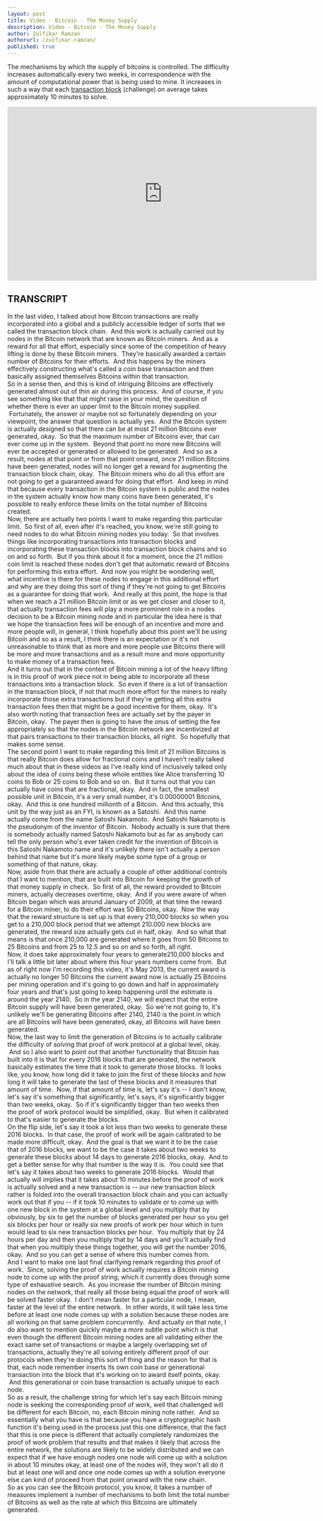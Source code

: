 ```yaml
---
layout: post
title: Video - Bitcoin - The Money Supply
description: Video - Bitcoin - The Money Supply
author: Zulfikar Ramzan
authorurl: /zulfikar-ramzan/
published: true
---
```


<p>The mechanisms by which the supply of bitcoins is controlled. The difficulty increases automatically every two weeks, in correspondence with the amount of computational power that is being used to mine. It increases in such a way that each <a href="/8-problems-with-bitcoin-to-solve-before-block-size/">transaction block</a> (challenge) on average takes approximately 10 minutes to solve.</p>

<center><iframe width="700" height="394" src="https://www.youtube.com/embed/JuWYLAtz3Y4" frameborder="0" allowfullscreen></iframe></center>

<h2>TRANSCRIPT</h2>
<div dir="ltr" style="text-align: left;" trbidi="on">
In the last video, I talked about how Bitcoin transactions are really incorporated into a global and a publicly accessible ledger of sorts that we called the transaction block chain. &nbsp;And this work is actually carried out by nodes in the Bitcoin network that are known as Bitcoin miners. &nbsp;And as a reward for all that effort, especially since some of the competition of heavy lifting is done by these Bitcoin miners. &nbsp;They're basically awarded a certain number of Bitcoins for their efforts. &nbsp;And this happens by the miners effectively constructing what's called a coin base transaction and then basically assigned themselves Bitcoins within that transaction.<br />
So in a sense then, and this is kind of intriguing Bitcoins are effectively generated almost out of thin air during this process. &nbsp;And of course, if you see something like that that might raise in your mind, the question of whether there is ever an upper limit to the Bitcoin money supplied. &nbsp;Fortunately, the answer or maybe not so fortunately depending on your viewpoint, the answer that question is actually yes. &nbsp;And the Bitcoin system is actually designed so that there can be at most 21 million Bitcoins ever generated, okay. &nbsp;So that the maximum number of Bitcoins ever, that can ever come up in the system. &nbsp;Beyond that point no more new Bitcoins will ever be accepted or generated or allowed to be generated. &nbsp;And so as a result, nodes at that point or from that point onward, once 21 million Bitcoins have been generated, nodes will no longer get a reward for augmenting the transaction block chain, okay. &nbsp;The Bitcoin miners who do all this effort are not going to get a guaranteed award for doing that effort. &nbsp;And keep in mind that because every transaction in the Bitcoin system is public and the nodes in the system actually know how many coins have been generated, it's possible to really enforce these limits on the total number of Bitcoins created.<br />
Now, there are actually two points I want to make regarding this particular limit. &nbsp;So first of all, even after it's reached, you know, we're still going to need nodes to do what Bitcoin mining nodes you today. &nbsp;So that involves things like incorporating transactions into transaction blocks and incorporating these transaction blocks into transaction block chains and so on and so forth. &nbsp;But if you think about it for a moment, once the 21 million coin limit is reached these nodes don't get that automatic reward of Bitcoins for performing this extra effort. &nbsp;And now you might be wondering well, what incentive is there for these nodes to engage in this additional effort and why are they doing this sort of thing if they're not going to get Bitcoins as a guarantee for doing that work. &nbsp;And really at this point, the hope is that when we reach a 21 million Bitcoin limit or as we get closer and closer to it, that actually transaction fees will play a more prominent role in a nodes decision to be a Bitcoin mining node and in particular the idea here is that we hope the transaction fees will be enough of an incentive and more and more people will, in general, I think hopefully about this point we'll be using Bitcoin and so as a result, I think there is an expectation or it's not unreasonable to think that as more and more people use Bitcoins there will be more and more transactions and as a result more and more opportunity to make money of a transaction fees.<br />
And it turns out that in the context of Bitcoin mining a lot of the heavy lifting is in this proof of work piece not in being able to incorporate all these transactions into a transaction block. &nbsp;So even if there is a lot of transaction in the transaction block, if not that much more effort for the miners to really incorporate those extra transactions but if they're getting all this extra transaction fees then that might be a good incentive for them, okay. &nbsp;It's also worth noting that transaction fees are actually set by the payer in Bitcoin, okay. &nbsp;The payer then is going to have the onus of setting the fee appropriately so that the nodes in the Bitcoin network are incentivized at that pairs transactions to their transaction blocks, all right. &nbsp;So hopefully that makes some sense.<br />
The second point I want to make regarding this limit of 21 million Bitcoins is that really Bitcoin does allow for fractional coins and I haven't really talked much about that in these videos as I've really kind of inclusively talked only about the idea of coins being these whole entities like Alice transferring 10 coins to Bob or 25 coins to Bob and so on. &nbsp;But it turns out that you can actually have coins that are fractional, okay. &nbsp;And in fact, the smallest possible unit in Bitcoin, it's a very small number, it's 0.00000001 Bitcoins, okay. &nbsp;And this is one hundred millionth of a Bitcoin. &nbsp;And this actually, this unit by the way just as an FYI, is known as a Satoshi. &nbsp;And this name actually come from the name Satoshi Nakamoto. &nbsp;And Satoshi Nakamoto is the pseudonym of the inventor of Bitcoin. &nbsp;Nobody actually is sure that there is somebody actually named Satoshi Nakamoto but as far as anybody can tell the only person who's ever taken credit for the invention of Bitcoin is this Satoshi Nakamoto name and it's unlikely there isn't actually a person behind that name but it's more likely maybe some type of a group or something of that nature, okay.<br />
Now, aside from that there are actually a couple of other additional controls that I want to mention, that are built into Bitcoin for keeping the growth of that money supply in check. &nbsp;So first of all, the reward provided to Bitcoin miners, actually decreases overtime, okay. &nbsp;And if you were aware of when Bitcoin began which was around January of 2009, at that time the reward for a Bitcoin miner, to do their effort was 50 Bitcoins, okay. &nbsp;Now the way that the reward structure is set up is that every 210,000 blocks so when you get to a 210,000 block period that we attempt 210.000 new blocks are generated, the reward size actually gets cut in half, okay. &nbsp;And so what that means is that once 210,000 are generated where it goes from 50 Bitcoins to 25 Bitcoins and from 25 to 12.5 and so on and so forth, all right.<br />
Now, it does take approximately four years to generate210,000 blocks and I'll talk a little bit later about where this four years numbers come from. &nbsp;But as of right now I'm recording this video, it's May 2013, the current award is actually no longer 50 Bitcoins the current award now is actually 25 Bitcoins per mining operation and it's going to go down and half in approximately four years and that's just going to keep happening until the estimate is around the year 2140. &nbsp;So in the year 2140, we will expect that the entire Bitcoin supply will have been generated, okay. &nbsp;So we're not going to, it's unlikely we'll be generating Bitcoins after 2140, 2140 is the point in which are all Bitcoins will have been generated, okay, all Bitcoins will have been generated.<br />
Now, the last way to limit the generation of Bitcoins is to actually calibrate the difficulty of solving that proof of work protocol at a global level, okay. &nbsp;And so I also want to point out that another functionality that Bitcoin has built into it is that for every 2016 blocks that are generated, the network basically estimates the time that it took to generate those blocks. &nbsp;It looks like, you know, how long did it take to join the first of these blocks and how long it will take to generate the last of these blocks and it measures that amount of time. &nbsp;Now, if that amount of time is, let's say it's -- I don't know, let's say it's something that significantly, let's says, it's significantly bigger than two weeks, okay. &nbsp;So if it's significantly bigger than two weeks then the proof of work protocol would be simplified, okay. &nbsp;But when it calibrated to that's easier to generate the blocks.<br />
On the flip side, let's say it took a lot less than two weeks to generate these 2016 blocks. &nbsp;In that case, the proof of work will be again calibrated to be made more difficult, okay. &nbsp;And the goal is that we want it to be the case that of 2016 blocks, we want to be the case it takes about two weeks to generate these blocks about 14 days to generate 2016 blocks, okay. &nbsp;And to get a better sense for why that number is the way it is. &nbsp;You could see that let's say it takes about two weeks to generate 2016 blocks. &nbsp;Would that actually will implies that it takes about 10 minutes before the proof of work is actually solved and a new transaction is -- our new transaction block rather is folded into the overall transaction block chain and you can actually work out that if you -- if it took 10 minutes to validate or to come up with one new block in the system at a global level and you multiply that by obviously, by six to get the number of blocks generated per hour so you get six blocks per hour or really six new proofs of work per hour which in turn would lead to six new transaction blocks per hour. &nbsp;You multiply that by 24 hours per day and then you multiply that by 14 days and you'll actually find that when you multiply these things together, you will get the number 2016, okay. &nbsp;And so you can get a sense of where this number comes from.<br />
And I want to make one last final clarifying remark regarding this proof of work. &nbsp;Since, solving the proof of work actually requires a Bitcoin mining node to come up with the proof string, which it currently does through some type of exhaustive search. &nbsp;As you increase the number of Bitcoin mining nodes on the network, that really all those being equal the proof of work will be solved faster okay. &nbsp;I don't mean faster for a particular node, I mean, faster at the level of the entire network. &nbsp;In other words, it will take less time before at least one node comes up with a solution because these nodes are all working on that same problem concurrently. &nbsp;And actually on that note, I do also want to mention quickly maybe a more subtle point which is that even though the different Bitcoin mining nodes are all validating either the exact same set of transactions or maybe a largely overlapping set of transactions, actually they're all solving entirely different proof of our protocols when they're doing this sort of thing and the reason for that is that, each node remember inserts its own coin base or generational transaction into the block that it's working on to award itself points, okay. &nbsp;And this generational or coin base transaction is actually unique to each node.<br />
So as a result, the challenge string for which let's say each Bitcoin mining node is seeking the corresponding proof of work, well that challenged will be different for each Bitcoin, no, each Bitcoin mining note rather. &nbsp;And so essentially what you have is that because you have a cryptographic hash function it's being used in the process just this one difference, that the fact that this is one piece is different that actually completely randomizes the proof of work problem that results and that makes it likely that across the entire network, the solutions are likely to be widely distributed and we can expect that if we have enough nodes one node will come up with a solution in about 10 minutes okay, at least one of the nodes will, they won't all do it but at least one will and once one node comes up with a solution everyone else can kind of proceed from that point onward with the new chain.<br />
So as you can see the Bitcoin protocol, you know, it takes a number of measures implement a number of mechanisms to both limit the total number of Bitcoins as well as the rate at which this Bitcoins are ultimately generated.<br /></div>
